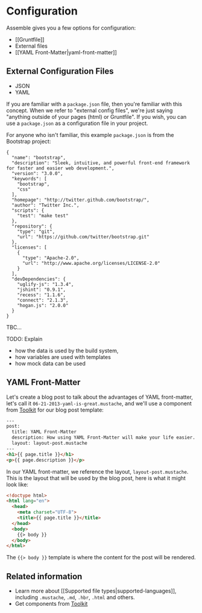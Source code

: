 # Configuration


Assemble gives you a few options for configuration:

  * [[Gruntfile]]
  * External files
  * [[YAML Front-Matter|yaml-front-matter]]


## External Configuration Files

  * JSON
  * YAML

If you are familiar with a `package.json` file, then you're familiar with this concept. When we refer to "external config files", we're just saying "anything outside of your pages (html) or Gruntfile". If you wish, you can use a `package.json` as a configuration file in your project.

For anyone who isn't familiar, this example `package.json` is from the Bootstrap project:

```
{
  "name": "bootstrap",
  "description": "Sleek, intuitive, and powerful front-end framework for faster and easier web development.",
  "version": "3.0.0",
  "keywords": [
    "bootstrap",
    "css"
  ],
  "homepage": "http://twitter.github.com/bootstrap/",
  "author": "Twitter Inc.",
  "scripts": {
    "test": "make test"
  },
  "repository": {
    "type": "git",
    "url": "https://github.com/twitter/bootstrap.git"
  },
  "licenses": [
    {
      "type": "Apache-2.0",
      "url": "http://www.apache.org/licenses/LICENSE-2.0"
    }
  ],
  "devDependencies": {
    "uglify-js": "1.3.4",
    "jshint": "0.9.1",
    "recess": "1.1.6",
    "connect": "2.1.3",
    "hogan.js": "2.0.0"
  }
}
```

TBC...

TODO: Explain
  * how the data is used by the build system,
  * how variables are used with templates
  * how mock data can be used


## YAML Front-Matter

Let's create a blog post to talk about the advantages of YAML front-matter, let's call it `06-21-2013-yaml-is-great.mustache`, and we'll use a component from [Toolkit](toolkit) for our blog post template:

```html
---
post:
  title: YAML Front-Matter
  description: How using YAML Front-Matter will make your life easier.
  layout: layout-post.mustache
---
<h1>{{ page.title }}</h1>
<p>{{ page.description }}</p>
```

In our YAML front-matter, we reference the layout, `layout-post.mustache`. This is the layout that will be used by the blog post, here is what it might look like:

```html
<!doctype html>
<html lang="en">
  <head>
    <meta charset="UTF-8">
    <title>{{ page.title }}</title>
  </head>
  <body>
    {{> body }}
  </body>
</html>
```

The `{{> body }}` template is where the content for the post will be rendered.



## Related information

  * Learn more about [[Supported file types|supported-languages]], including `.mustache`, `.md`, `.hbr`, `.html` and others.
  * Get components from [Toolkit](toolkit)





[toolkit]: https://github.com/sellside/toolkit "Visit Toolkit's Repo on GitHub"
